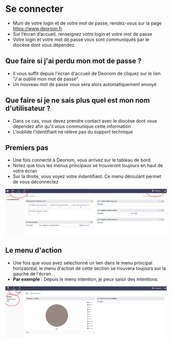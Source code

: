 # Se connecter
* Muni de votre login et de votre mot de passe, rendez-vous sur la page https://www.deoriom.fr
* Sur l’écran d’accueil, renseignez votre login et votre mot de passe
* Votre login et votre mot de passe vous sont communiqués par le diocèse dont vous dépendez.

## Que faire si j'ai perdu mon mot de passe ?
* Il vous suffit depuis l'écran d'accueil de Deoriom de cliquez sur le lien "J'ai oublié mon mot de passe". 
* Un nouveau mot de passe vous sera alors automatiquement envoyé

## Que faire si je ne sais plus quel est mon nom d'utilisateur ?
* Dans ce cas, vous devez prendre contact avec le diocèse dont vous dépendez afin qu'il vous communique cette information
* L'oublide l'identifiant ne relève pas du support technique

## Premiers pas
* Une fois connecté à Deoriom, vous arrivez sur le tableau de bord
* Notez que tous les menus principaux se trouveront toujours en haut de votre écran
* Sur la droite, vous voyez votre indentifiant. Ce menu déroulant permet de vous déconnectez

![tableau_de_bord](_media/vue_generale.jpg)

## Le menu d'action
* Une fois que vous avez sélectionné un lien dans le menu principal horizaontal, le menu d'action de cette section se trouvera toujours sur la gauche de l'écran.
* **Par exemple :** Depuis le menu intention, je peux saisir des intentions.

![menu_gauche](_media/menu_gauche.jpg) 

